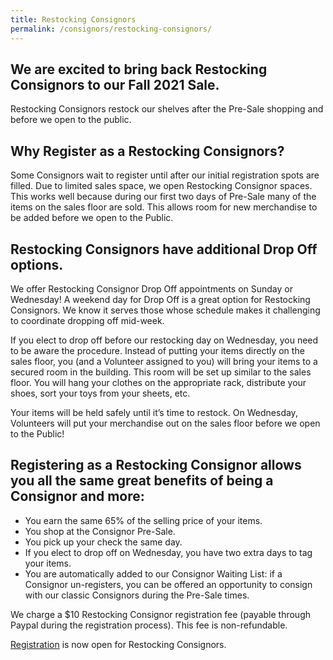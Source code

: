 ```yaml
---
title: Restocking Consignors
permalink: /consignors/restocking-consignors/
---
```


## We are excited to bring back Restocking Consignors to our Fall 2021 Sale.

Restocking Consignors restock our shelves after the Pre-Sale shopping and before we open to the public.

## Why Register as a Restocking Consignors?

Some Consignors wait to register until after our initial registration spots are filled. Due to limited sales space, we open Restocking Consignor spaces. This works well because during our first two days of Pre-Sale many of the items on the sales floor are sold. This allows room for new merchandise to be added before we open to the Public.

## Restocking Consignors have additional Drop Off options.

We offer Restocking Consignor Drop Off appointments on Sunday or Wednesday! A weekend day for Drop Off is a great option for Restocking Consignors. We know it serves those whose schedule makes it challenging to coordinate dropping off mid-week.

If you elect to drop off before our restocking day on Wednesday, you need to be aware the procedure. Instead of putting your items directly on the sales floor, you (and a Volunteer assigned to you) will bring your items to a secured room in the building. This room will be set up similar to the sales floor. You will hang your clothes on the appropriate rack, distribute your shoes, sort your toys from your sheets, etc.

Your items will be held safely until it’s time to restock. On Wednesday, Volunteers will put your merchandise out on the sales floor before we open to the Public!

## Registering as a Restocking Consignor allows you all the same great benefits of being a Consignor and more:

* You earn the same 65% of the selling price of your items.
* You shop at the Consignor Pre-Sale.
* You pick up your check the same day.
* If you elect to drop off on Wednesday, you have two extra days to tag your items.
* You are automatically added to our Consignor Waiting List: if a Consignor un-registers, you can be offered an opportunity to consign with our classic Consignors during the Pre-Sale times.

We charge a $10 Restocking Consignor registration fee (payable through Paypal during the registration process). This fee is non-refundable.

[Registration](/register/) is now open for Restocking Consignors.
